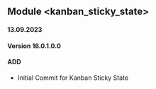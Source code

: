 ## Module <kanban_sticky_state>

#### 13.09.2023
#### Version 16.0.1.0.0
#### ADD
 - Initial Commit for  Kanban Sticky State
